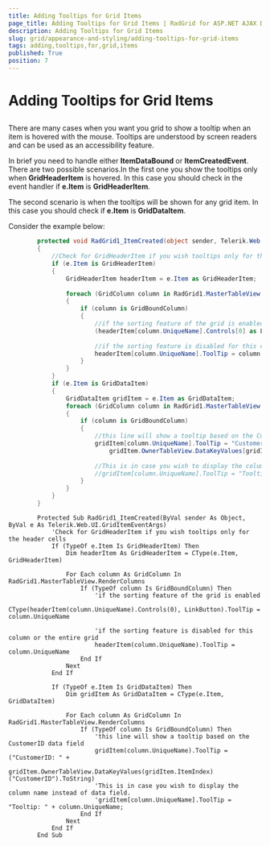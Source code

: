 ```yaml
---
title: Adding Tooltips for Grid Items
page_title: Adding Tooltips for Grid Items | RadGrid for ASP.NET AJAX Documentation
description: Adding Tooltips for Grid Items
slug: grid/appearance-and-styling/adding-tooltips-for-grid-items
tags: adding,tooltips,for,grid,items
published: True
position: 7
---
```


# Adding Tooltips for Grid Items



## 

There are many cases when you want you grid to show a tooltip when an item is hovered with the mouse. Tooltips are understood by screen readers and can be used as an accessibility feature.

In brief you need to handle either **ItemDataBound** or **ItemCreatedEvent**. There are two possible scenarios.In the first one you show the tooltips only when **GridHeaderItem** is hovered. In this case you should check in the event handler if **e.Item** is **GridHeaderItem**.

The second scenario is when the tooltips will be shown for any grid item. In this case you should check if **e.Item** is **GridDataItem**.

Consider the example below:



````C#
	    protected void RadGrid1_ItemCreated(object sender, Telerik.Web.UI.GridItemEventArgs e)
	    {
	        //Check for GridHeaderItem if you wish tooltips only for the header cells
	        if (e.Item is GridHeaderItem)
	        {
	            GridHeaderItem headerItem = e.Item as GridHeaderItem;
	
	            foreach (GridColumn column in RadGrid1.MasterTableView.RenderColumns)
	            {
	                if (column is GridBoundColumn)
	                {
	                    //if the sorting feature of the grid is enabled
	                    (headerItem[column.UniqueName].Controls[0] as LinkButton).ToolTip = column.UniqueName;
	
	                    //if the sorting feature is disabled for this column or the entire grid
	                    headerItem[column.UniqueName].ToolTip = column.UniqueName;
	                }
	            }
	        }
	        if (e.Item is GridDataItem)
	        {
	            GridDataItem gridItem = e.Item as GridDataItem;
	            foreach (GridColumn column in RadGrid1.MasterTableView.RenderColumns)
	            {
	                if (column is GridBoundColumn)
	                {
	                    //this line will show a tooltip based on the CustomerID data field
	                    gridItem[column.UniqueName].ToolTip = "CustomerID: " + 
	                        gridItem.OwnerTableView.DataKeyValues[gridItem.ItemIndex]["CustomerID"].ToString();
	
	                    //This is in case you wish to display the column name instead of data field.
	                    //gridItem[column.UniqueName].ToolTip = "Tooltip: " + column.UniqueName;
	                }
	            }
	        }
	    }
````
````VB
	    Protected Sub RadGrid1_ItemCreated(ByVal sender As Object, ByVal e As Telerik.Web.UI.GridItemEventArgs)
	        'Check for GridHeaderItem if you wish tooltips only for the header cells
	        If (TypeOf e.Item Is GridHeaderItem) Then
	            Dim headerItem As GridHeaderItem = CType(e.Item, GridHeaderItem)
	
	            For Each column As GridColumn In RadGrid1.MasterTableView.RenderColumns
	                If (TypeOf column Is GridBoundColumn) Then
	                    'if the sorting feature of the grid is enabled
	                    CType(headerItem(column.UniqueName).Controls(0), LinkButton).ToolTip = column.UniqueName
	
	                    'if the sorting feature is disabled for this column or the entire grid
	                    headerItem(column.UniqueName).ToolTip = column.UniqueName
	                End If
	            Next
	        End If
	
	        If (TypeOf e.Item Is GridDataItem) Then
	            Dim gridItem As GridDataItem = CType(e.Item, GridDataItem)
	
	            For Each column As GridColumn In RadGrid1.MasterTableView.RenderColumns
	                If (TypeOf column Is GridBoundColumn) Then
	                    'this line will show a tooltip based on the CustomerID data field
	                    gridItem(column.UniqueName).ToolTip = ("CustomerID: " +
	                                                           gridItem.OwnerTableView.DataKeyValues(gridItem.ItemIndex)("CustomerID").ToString)
	                    'This is in case you wish to display the column name instead of data field.
	                    'gridItem[column.UniqueName].ToolTip = "Tooltip: " + column.UniqueName;
	                End If
	            Next
	        End If
	    End Sub
````

